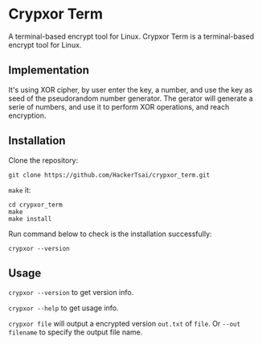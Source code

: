 # Crypxor Term
A terminal-based encrypt tool for Linux.
Crypxor Term is a terminal-based encrypt tool for Linux.
## Implementation
It's using XOR cipher, by user enter the key, a number, and use the key as seed of the pseudorandom number generator.
The gerator will generate a serie of numbers, and use it to perform XOR operations, and reach encryption.
## Installation
Clone the repository:

    git clone https://github.com/HackerTsai/crypxor_term.git
`make` it:

    cd crypxor_term
    make
    make install
Run command below to check is the installation successfully:

    crypxor --version
## Usage
`crypxor --version` to get version info.

`crypxor --help` to get usage info.

`crypxor file` will output a encrypted version `out.txt` of `file`. Or `--out filename` to specify the output file name.
